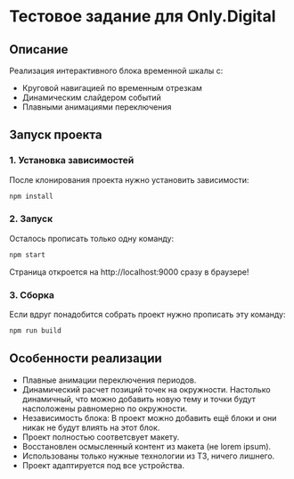 # Тестовое задание для Only.Digital
## Описание

Реализация интерактивного блока временной шкалы с:
- Круговой навигацией по временным отрезкам
- Динамическим слайдером событий
- Плавными анимациями переключения


## Запуск проекта

### 1. **Установка зависимостей**
После клонирования проекта нужно установить зависимости:
```bash
npm install
```

### 2. **Запуск**
Осталось прописать только одну команду:
```bash
npm start
```
Страница откроется на http://localhost:9000 сразу в браузере!

### 3. Сборка
Если вдруг понадобится собрать проект нужно прописать эту команду:
```bash
npm run build
```


## Особенности реализации
- Плавные анимации переключения периодов.
- Динамический расчет позиций точек на окружности. Настолько динамичный, что можно добавить новую тему и точки будут насположены равномерно по окружности.
- Независимость блока: В проект можно добавить ещё блоки и они никак не будут влиять на этот блок.
- Проект полностью соответсвует макету.
- Восстановлен осмысленный контент из макета (не lorem ipsum).
- Использованы только нужные технологии из ТЗ, ничего лишнего.
- Проект адаптируется под все устройства.

